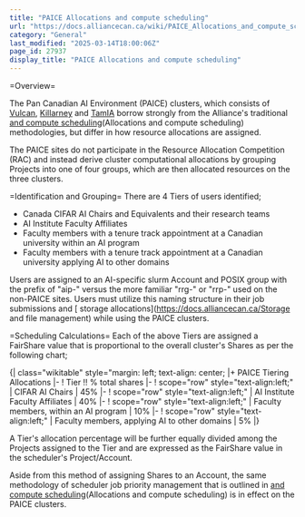 ```yaml
---
title: "PAICE Allocations and compute scheduling"
url: "https://docs.alliancecan.ca/wiki/PAICE_Allocations_and_compute_scheduling"
category: "General"
last_modified: "2025-03-14T18:00:06Z"
page_id: 27937
display_title: "PAICE Allocations and compute scheduling"
---
```


=Overview=

The Pan Canadian AI Environment (PAICE) clusters, which consists of [Vulcan](https://docs.alliancecan.ca/Vulcan), [Killarney](https://docs.alliancecan.ca/Killarney) and [TamIA](https://docs.alliancecan.ca/TamIA) borrow strongly from the Alliance's traditional [and compute scheduling](https://docs.alliancecan.ca/Allocations)(Allocations and compute scheduling) methodologies, but differ in how resource allocations are assigned.

The PAICE sites do not participate in the Resource Allocation Competition (RAC) and instead derive cluster computational allocations by grouping Projects into one of four groups, which are then allocated resources on the three clusters.

=Identification and Grouping=
There are 4 Tiers of users identified;

- Canada CIFAR AI Chairs and Equivalents and their research teams
- AI Institute Faculty Affiliates
- Faculty members with a tenure track appointment at a Canadian university within an AI program
- Faculty members with a tenure track appointment at a Canadian university applying AI to other domains

Users are assigned to an AI-specific slurm Account and POSIX group with the prefix of "aip-" versus the more familiar "rrg-" or "rrp-" used on the non-PAICE sites. Users must utilize this naming structure in their job submissions and [ storage allocations](https://docs.alliancecan.ca/Storage and file management) while using the PAICE clusters.

=Scheduling Calculations=
Each of the above Tiers are assigned a FairShare value that is proportional to the overall cluster's Shares as per the following chart;

{| class="wikitable" style="margin: left; text-align: center;
|+ PAICE Tiering Allocations
|-
! Tier !! % total shares
|-
! scope="row" style="text-align:left;" | CIFAR AI Chairs
| 45%
|-
! scope="row" style="text-align:left;" | AI Institute Faculty Affiliates
| 40%
|-
! scope="row" style="text-align:left;" | Faculty members, within an AI program
| 10%
|-
! scope="row" style="text-align:left;" | Faculty members, applying AI to other domains
| 5%
|}

A Tier's allocation percentage will be further equally divided among the Projects assigned to the Tier and are expressed as the FairShare value in the scheduler's Project/Account.

Aside from this method of assigning Shares to an Account, the same methodology of scheduler job priority management that is outlined in [and compute scheduling](https://docs.alliancecan.ca/Allocations)(Allocations and compute scheduling) is in effect on the PAICE clusters.
